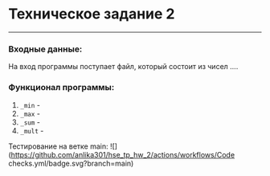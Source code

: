 ﻿# Техническое задание 2
<hr>

### Входные данные:
На вход программы поступает файл, который состоит из чисел
....


### Функционал программы:
1. `_min` - 
2. `_max` - 
3. `_sum` -
4. `_mult` - 


Тестирование на ветке main:
![](https://github.com/anlika301/hse_tp_hw_2/actions/workflows/Code checks.yml/badge.svg?branch=main)
